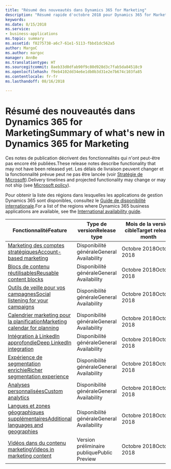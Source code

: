```yaml
---
title: "Résumé des nouveautés dans Dynamics 365 for Marketing"
description: "Résumé rapide d'octobre 2018 pour Dynamics 365 for Marketing"
keywords: 
ms.date: 8/15/2018
ms.service:
- business-applications
ms.topic: summary
ms.assetid: f8275738-a6c7-61e1-5113-fbbd1dc562a5
author: MargoC
ms.author: margoc
manager: AnnBe
ms.translationtype: HT
ms.sourcegitcommit: 8aeb33d0dfab90f9c80d928d3c7fab5da84518c9
ms.openlocfilehash: f9eb4102dd34e6e1db0b3d31e2e7b674c103fa85
ms.contentlocale: fr-fr
ms.lasthandoff: 08/16/2018

---
```


# <a name="summary-of-whats-new-in-dynamics-365-for-marketing"></a><span data-ttu-id="815bc-103">Résumé des nouveautés dans Dynamics 365 for Marketing</span><span class="sxs-lookup"><span data-stu-id="815bc-103">Summary of what's new in Dynamics 365 for Marketing</span></span>

<span data-ttu-id="815bc-104">Ces notes de publication décrivent des fonctionnalités qui n'ont peut-être pas encore été publiées.</span><span class="sxs-lookup"><span data-stu-id="815bc-104">These release notes describe functionality that may not have been released yet.</span></span> <span data-ttu-id="815bc-105">Les délais de livraison peuvent changer et la fonctionnalité prévue peut ne pas être lancée (voir [Stratégie de Microsoft](https://go.microsoft.com/fwlink/p/?linkid=2007332)).</span><span class="sxs-lookup"><span data-stu-id="815bc-105">Delivery timelines and projected functionality may change or may not ship (see [Microsoft policy](https://go.microsoft.com/fwlink/p/?linkid=2007332)).</span></span>

<span data-ttu-id="815bc-106">Pour obtenir la liste des régions dans lesquelles les applications de gestion Dynamics 365 sont disponibles, consultez le [Guide de disponibilité internationale](https://aka.ms/dynamics_365_international_availability_deck).</span><span class="sxs-lookup"><span data-stu-id="815bc-106">For a list of the regions where Dynamics 365 business applications are available, see the [International availability guide](https://aka.ms/dynamics_365_international_availability_deck).</span></span> 

| <span data-ttu-id="815bc-107">Fonctionnalité</span><span class="sxs-lookup"><span data-stu-id="815bc-107">Feature</span></span>                                                               | <span data-ttu-id="815bc-108">Type de version</span><span class="sxs-lookup"><span data-stu-id="815bc-108">Release type</span></span>                     | <span data-ttu-id="815bc-109">Mois de la version cible</span><span class="sxs-lookup"><span data-stu-id="815bc-109">Target release month</span></span>  |
|-----------------------------------------------------------------------|----------------------------------|-----------------------|
| [<span data-ttu-id="815bc-110">Marketing des comptes stratégiques</span><span class="sxs-lookup"><span data-stu-id="815bc-110">Account-based marketing</span></span>](account-based-marketing.md)                 | <span data-ttu-id="815bc-111">Disponibilité générale</span><span class="sxs-lookup"><span data-stu-id="815bc-111">General Availability</span></span>             | <span data-ttu-id="815bc-112">Octobre 2018</span><span class="sxs-lookup"><span data-stu-id="815bc-112">October 2018</span></span>          |
| [<span data-ttu-id="815bc-113">Blocs de contenu réutilisables</span><span class="sxs-lookup"><span data-stu-id="815bc-113">Reusable content blocks</span></span>](reusable-content-blocks.md)                 | <span data-ttu-id="815bc-114">Disponibilité générale</span><span class="sxs-lookup"><span data-stu-id="815bc-114">General Availability</span></span>             | <span data-ttu-id="815bc-115">Octobre 2018</span><span class="sxs-lookup"><span data-stu-id="815bc-115">October 2018</span></span>          |
| [<span data-ttu-id="815bc-116">Outils de veille pour vos campagnes</span><span class="sxs-lookup"><span data-stu-id="815bc-116">Social listening for your campaigns</span></span>](social-listening-campaigns.md)  | <span data-ttu-id="815bc-117">Disponibilité générale</span><span class="sxs-lookup"><span data-stu-id="815bc-117">General Availability</span></span>             | <span data-ttu-id="815bc-118">Octobre 2018</span><span class="sxs-lookup"><span data-stu-id="815bc-118">October 2018</span></span>          |
| [<span data-ttu-id="815bc-119">Calendrier marketing pour la planification</span><span class="sxs-lookup"><span data-stu-id="815bc-119">Marketing calendar for planning</span></span>](marketing-calendar-planning.md)     | <span data-ttu-id="815bc-120">Disponibilité générale</span><span class="sxs-lookup"><span data-stu-id="815bc-120">General Availability</span></span>             | <span data-ttu-id="815bc-121">Octobre 2018</span><span class="sxs-lookup"><span data-stu-id="815bc-121">October 2018</span></span>          |
| [<span data-ttu-id="815bc-122">Intégration à LinkedIn approfondie</span><span class="sxs-lookup"><span data-stu-id="815bc-122">Deep LinkedIn integration</span></span>](deep-linkedin-integration.md)           | <span data-ttu-id="815bc-123">Disponibilité générale</span><span class="sxs-lookup"><span data-stu-id="815bc-123">General Availability</span></span>             | <span data-ttu-id="815bc-124">Octobre 2018</span><span class="sxs-lookup"><span data-stu-id="815bc-124">October 2018</span></span>          |
| [<span data-ttu-id="815bc-125">Expérience de segmentation enrichie</span><span class="sxs-lookup"><span data-stu-id="815bc-125">Richer segmentation experience</span></span>](richer-segmentation-experience.md)   | <span data-ttu-id="815bc-126">Disponibilité générale</span><span class="sxs-lookup"><span data-stu-id="815bc-126">General Availability</span></span>             | <span data-ttu-id="815bc-127">Octobre 2018</span><span class="sxs-lookup"><span data-stu-id="815bc-127">October 2018</span></span>          |
| [<span data-ttu-id="815bc-128">Analyses personnalisées</span><span class="sxs-lookup"><span data-stu-id="815bc-128">Custom analytics</span></span>](custom-analytics.md)                               | <span data-ttu-id="815bc-129">Disponibilité générale</span><span class="sxs-lookup"><span data-stu-id="815bc-129">General Availability</span></span>             | <span data-ttu-id="815bc-130">Octobre 2018</span><span class="sxs-lookup"><span data-stu-id="815bc-130">October 2018</span></span>          |
| [<span data-ttu-id="815bc-131">Langues et zones géographiques supplémentaires</span><span class="sxs-lookup"><span data-stu-id="815bc-131">Additional languages and geographies</span></span>](regions.md)                    | <span data-ttu-id="815bc-132">Disponibilité générale</span><span class="sxs-lookup"><span data-stu-id="815bc-132">General Availability</span></span>             | <span data-ttu-id="815bc-133">Octobre 2018</span><span class="sxs-lookup"><span data-stu-id="815bc-133">October 2018</span></span>          |
| [<span data-ttu-id="815bc-134">Vidéos dans du contenu marketing</span><span class="sxs-lookup"><span data-stu-id="815bc-134">Videos in marketing content</span></span>](video-content.md) | <span data-ttu-id="815bc-135">Version préliminaire publique</span><span class="sxs-lookup"><span data-stu-id="815bc-135">Public Preview</span></span>                   | <span data-ttu-id="815bc-136">Octobre 2018</span><span class="sxs-lookup"><span data-stu-id="815bc-136">October 2018</span></span>          |



